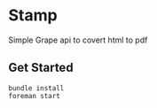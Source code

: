 Stamp
=====

Simple Grape api to covert html to pdf

Get Started
-----------

```
bundle install
foreman start
```